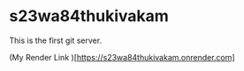 # s23wa84thukivakam 
This is the first git server.

(My Render Link )[https://s23wa84thukivakam.onrender.com]
